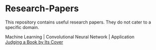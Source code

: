# Research-Papers
This repository contains useful research papers. They do not cater to a specific domain. 

Machine Learning | Convolutional Neural Network | Application \
[Judging a Book by Its Cover](https://arxiv.org/pdf/1610.09204.pdf)


